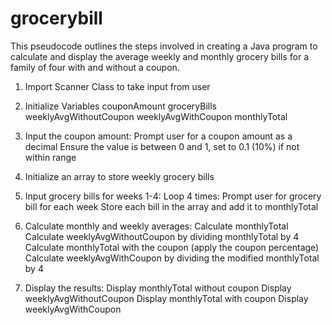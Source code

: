# grocerybill
This pseudocode outlines the steps involved in creating a Java program to calculate and display the average weekly and monthly grocery bills for a family of four with and without a coupon. 

1.	Import Scanner Class to take input from user

2.	Initialize Variables
         couponAmount
         groceryBills
         weeklyAvgWithoutCoupon
         weeklyAvgWithCoupon
         monthlyTotal

3.	Input the coupon amount:
Prompt user for a coupon amount as a decimal
Ensure the value is between 0 and 1, set to 0.1 (10%) if not within range

4.	Initialize an array to store weekly grocery bills

5.	Input grocery bills for weeks 1-4:
Loop 4 times:
Prompt user for grocery bill for each week
Store each bill in the array and add it to monthlyTotal

6.	Calculate monthly and weekly averages:
Calculate monthlyTotal
Calculate weeklyAvgWithoutCoupon by dividing monthlyTotal by 4
Calculate monthlyTotal with the coupon (apply the coupon percentage)
Calculate weeklyAvgWithCoupon by dividing the modified monthlyTotal by 4

7.	Display the results:
Display monthlyTotal without coupon
Display weeklyAvgWithoutCoupon
Display monthlyTotal with coupon
Display weeklyAvgWithCoupon
